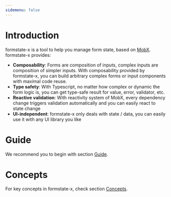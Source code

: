 ```yaml
---
sidemenu: false
---
```


# Introduction

formstate-x is a tool to help you manage form state, based on [MobX](https://mobx.js.org/). formstate-x provides:

* **Composability**: Forms are composition of inputs, complex inputs are composition of simpler inputs. With composability provided by formstate-x, you can build arbitrary complex forms or input components with maximal code reuse.
* **Type safety**: With Typescript, no matter how complex or dynamic the form logic is, you can get type-safe result for value, error, validator, etc.
* **Reactive validation**: With reactivity system of MobX, every dependency change triggers validation automatically and you can easily react to state change
* **UI-independent**: formstate-x only deals with state / data, you can easily use it with any UI library you like

# Guide

We recommend you to begin with section [Guide](/guide).

# Concepts

For key concepts in formstate-x, check section [Concepts](/concepts).
